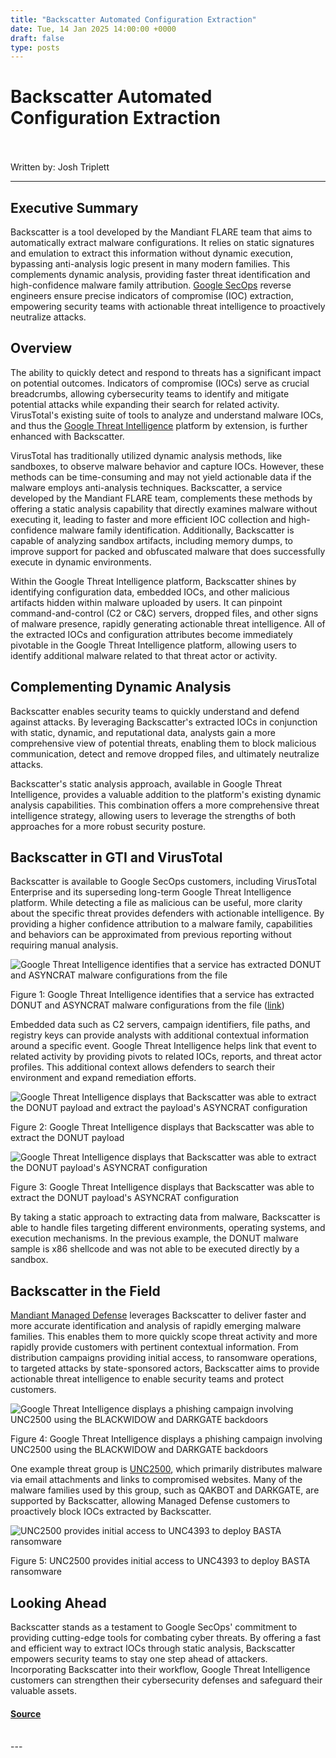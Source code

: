 ```yaml
---
title: "Backscatter Automated Configuration Extraction"
date: Tue, 14 Jan 2025 14:00:00 +0000
draft: false
type: posts
---
```

# Backscatter Automated Configuration Extraction

<br/>

<br/>
Written by: Josh Triplett

* * *

Executive Summary
-----------------

Backscatter is a tool developed by the Mandiant FLARE team that aims to automatically extract malware configurations. It relies on static signatures and emulation to extract this information without dynamic execution, bypassing anti-analysis logic present in many modern families. This complements dynamic analysis, providing faster threat identification and high-confidence malware family attribution. [Google SecOps](https://cloud.google.com/security/products/security-operations) reverse engineers ensure precise indicators of compromise (IOC) extraction, empowering security teams with actionable threat intelligence to proactively neutralize attacks.

Overview
--------

The ability to quickly detect and respond to threats has a significant impact on potential outcomes. Indicators of compromise (IOCs) serve as crucial breadcrumbs, allowing cybersecurity teams to identify and mitigate potential attacks while expanding their search for related activity. VirusTotal's existing suite of tools to analyze and understand malware IOCs, and thus the [Google Threat Intelligence](https://cloud.google.com/security/products/threat-intelligence) platform by extension, is further enhanced with Backscatter.

VirusTotal has traditionally utilized dynamic analysis methods, like sandboxes, to observe malware behavior and capture IOCs. However, these methods can be time-consuming and may not yield actionable data if the malware employs anti-analysis techniques. Backscatter, a service developed by the Mandiant FLARE team, complements these methods by offering a static analysis capability that directly examines malware without executing it, leading to faster and more efficient IOC collection and high-confidence malware family identification. Additionally, Backscatter is capable of analyzing sandbox artifacts, including memory dumps, to improve support for packed and obfuscated malware that does successfully execute in dynamic environments.

Within the Google Threat Intelligence platform, Backscatter shines by identifying configuration data, embedded IOCs, and other malicious artifacts hidden within malware uploaded by users. It can pinpoint command-and-control (C2 or C&C) servers, dropped files, and other signs of malware presence, rapidly generating actionable threat intelligence. All of the extracted IOCs and configuration attributes become immediately pivotable in the Google Threat Intelligence platform, allowing users to identify additional malware related to that threat actor or activity.

Complementing Dynamic Analysis
------------------------------

Backscatter enables security teams to quickly understand and defend against attacks. By leveraging Backscatter's extracted IOCs in conjunction with static, dynamic, and reputational data, analysts gain a more comprehensive view of potential threats, enabling them to block malicious communication, detect and remove dropped files, and ultimately neutralize attacks.

Backscatter's static analysis approach, available in Google Threat Intelligence, provides a valuable addition to the platform's existing dynamic analysis capabilities. This combination offers a more comprehensive threat intelligence strategy, allowing users to leverage the strengths of both approaches for a more robust security posture.

Backscatter in GTI and VirusTotal
---------------------------------

Backscatter is available to Google SecOps customers, including VirusTotal Enterprise and its superseding long-term Google Threat Intelligence platform. While detecting a file as malicious can be useful, more clarity about the specific threat provides defenders with actionable intelligence. By providing a higher confidence attribution to a malware family, capabilities and behaviors can be approximated from previous reporting without requiring manual analysis.

![Google Threat Intelligence identifies that a service has extracted DONUT and ASYNCRAT malware configurations from the file](https://storage.googleapis.com/gweb-cloudblog-publish/images/backscatter-fig1.max-1000x1000.png)

Figure 1: Google Threat Intelligence identifies that a service has extracted DONUT and ASYNCRAT malware configurations from the file ([link](https://www.virustotal.com/gui/file/ba85e6de479ca9030406e138a1651c49e06e6e25ca31cbdd233427ecce6fe732))

Embedded data such as C2 servers, campaign identifiers, file paths, and registry keys can provide analysts with additional contextual information around a specific event. Google Threat Intelligence helps link that event to related activity by providing pivots to related IOCs, reports, and threat actor profiles. This additional context allows defenders to search their environment and expand remediation efforts.

![Google Threat Intelligence displays that Backscatter was able to extract the DONUT payload and extract the payload's ASYNCRAT configuration](https://storage.googleapis.com/gweb-cloudblog-publish/images/backscatter-fig2.max-1000x1000.png)

Figure 2: Google Threat Intelligence displays that Backscatter was able to extract the DONUT payload

![Google Threat Intelligence displays that Backscatter was able to extract the DONUT payload's ASYNCRAT configuration](https://storage.googleapis.com/gweb-cloudblog-publish/images/backscatter-fig3.max-1000x1000.png)

Figure 3: Google Threat Intelligence displays that Backscatter was able to extract the DONUT payload's ASYNCRAT configuration

By taking a static approach to extracting data from malware, Backscatter is able to handle files targeting different environments, operating systems, and execution mechanisms. In the previous example, the DONUT malware sample is x86 shellcode and was not able to be executed directly by a sandbox.

Backscatter in the Field
------------------------

[Mandiant Managed Defense](https://cloud.google.com/security/products/managed-defense) leverages Backscatter to deliver faster and more accurate identification and analysis of rapidly emerging malware families. This enables them to more quickly scope threat activity and more rapidly provide customers with pertinent contextual information. From distribution campaigns providing initial access, to ransomware operations, to targeted attacks by state-sponsored actors, Backscatter aims to provide actionable threat intelligence to enable security teams and protect customers.

![Google Threat Intelligence displays a phishing campaign involving UNC2500 using the BLACKWIDOW and DARKGATE backdoors](https://storage.googleapis.com/gweb-cloudblog-publish/images/backscatter-fig4.max-1000x1000.png)

Figure 4: Google Threat Intelligence displays a phishing campaign involving UNC2500 using the BLACKWIDOW and DARKGATE backdoors

One example threat group is [UNC2500](https://www.virustotal.com/gui/collection/threat-actor--2f1f47ce-613f-5d8c-97f4-9f9b1b73423c/summary), which primarily distributes malware via email attachments and links to compromised websites. Many of the malware families used by this group, such as QAKBOT and DARKGATE, are supported by Backscatter, allowing Managed Defense customers to proactively block IOCs extracted by Backscatter.

![UNC2500 provides initial access to UNC4393 to deploy BASTA ransomware](https://storage.googleapis.com/gweb-cloudblog-publish/images/backscatter-fig5.max-1000x1000.png)

Figure 5: UNC2500 provides initial access to UNC4393 to deploy BASTA ransomware

Looking Ahead
-------------

Backscatter stands as a testament to Google SecOps' commitment to providing cutting-edge tools for combating cyber threats. By offering a fast and efficient way to extract IOCs through static analysis, Backscatter empowers security teams to stay one step ahead of attackers. Incorporating Backscatter into their workflow, Google Threat Intelligence customers can strengthen their cybersecurity defenses and safeguard their valuable assets.

#### [Source](https://cloud.google.com/blog/topics/threat-intelligence/backscatter-automated-configuration-extraction/)

<br/>
---
